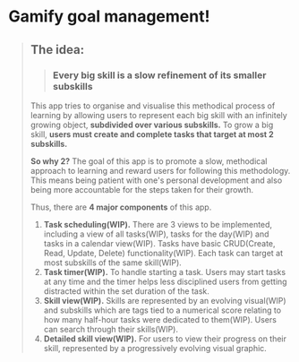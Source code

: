# Gamify goal management!

>## The idea:
>> ### Every big skill is a slow refinement of its smaller subskills
> 
> This app tries to organise and visualise this methodical process of learning by allowing users to represent each big skill with an infinitely growing object, **subdivided over various subskills.** To grow a big skill, **users must create and complete tasks that target at most 2 subskills.**
>
> **So why 2?** The goal of this app is to promote a slow, methodical approach to learning and reward users for following this methodology. This means being patient with one's personal development and also being more accountable for the steps taken for their growth.
>
> Thus, there are **4 major components** of this app.
> 1. **Task scheduling(WIP).** There are 3 views to be implemented, including a view of all tasks(WIP), tasks for the day(WIP) and tasks in a calendar view(WIP). Tasks have basic CRUD(Create, Read, Update, Delete) functionality(WIP). Each task can target at most subskills of the same skill(WIP).
> 2. **Task timer(WIP).** To handle starting a task. Users may start tasks at any time and the timer helps less disciplined users from getting distracted within the set duration of the task.
> 3. **Skill view(WIP).** Skills are represented by an evolving visual(WIP) and subskills which are tags tied to a numerical score relating to how many half-hour tasks were dedicated to them(WIP). Users can search through their skills(WIP).
> 4. **Detailed skill view(WIP).** For users to view their progress on their skill, represented by a progressively evolving visual graphic.